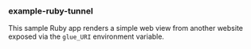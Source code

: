 ### example-ruby-tunnel

This sample Ruby app renders a simple web view from another website exposed via the `glue_URI` environment variable.
